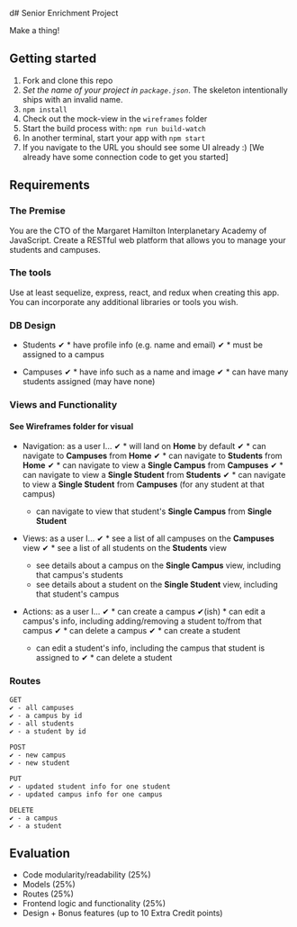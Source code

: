 d# Senior Enrichment Project

Make a thing!

## Getting started

1. Fork and clone this repo
2. *Set the name of your project in `package.json`*. The skeleton intentionally ships with an invalid name.
3. `npm install`
4. Check out the mock-view in the `wireframes` folder
5. Start the build process with: `npm run build-watch`
6. In another terminal, start your app with `npm start`
7. If you navigate to the URL you should see some UI already :) [We already have some connection code to get you started]

## Requirements

### The Premise

You are the CTO of the Margaret Hamilton Interplanetary Academy of JavaScript. Create a RESTful web platform that allows you to manage your students and campuses.

### The tools

Use at least sequelize, express, react, and redux when creating this app. You can incorporate any additional libraries or tools you wish.

### DB Design

- Students
✔  * have profile info (e.g. name and email)
✔  * must be assigned to a campus

- Campuses
✔  * have info such as a name and image
✔  * can have many students assigned (may have none)
  
### Views and Functionality
#### See Wireframes folder for visual

- Navigation: as a user I...
✔  * will land on **Home** by default
✔  * can navigate to **Campuses** from **Home**
✔  * can navigate to **Students** from **Home**
✔  * can navigate to view a **Single Campus** from **Campuses**
✔  * can navigate to view a **Single Student** from **Students**
✔  * can navigate to view a **Single Student** from **Campuses** (for any student at that campus)
  * can navigate to view that student's **Single Campus** from **Single Student**

- Views: as a user I...
✔  * see a list of all campuses on the **Campuses** view
✔  * see a list of all students on the **Students** view
  * see details about a campus on the **Single Campus** view, including that campus's students
  * see details about a student on the **Single Student** view, including that student's campus

- Actions: as a user I...
✔  * can create a campus
✔(ish)  * can edit a campus's info, including adding/removing a student to/from that campus
✔  * can delete a campus
✔  * can create a student
  * can edit a student's info, including the campus that student is assigned to
✔  * can delete a student

### Routes

```
GET 
✔ - all campuses
✔ - a campus by id
✔ - all students
✔ - a student by id
```

```
POST
✔ - new campus
✔ - new student
```

```
PUT
✔ - updated student info for one student
✔ - updated campus info for one campus
```

```
DELETE
✔ - a campus
✔ - a student
```

## Evaluation

- Code modularity/readability (25%)
- Models (25%)
- Routes (25%)
- Frontend logic and functionality (25%)
- Design + Bonus features (up to 10 Extra Credit points)

